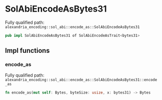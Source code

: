 # SolAbiEncodeAsBytes31

Fully qualified path: `alexandria_encoding::sol_abi::encode_as::SolAbiEncodeAsBytes31`

```rust
pub impl SolAbiEncodeAsBytes31 of SolAbiEncodeAsTrait<bytes31>
```

## Impl functions

### encode_as

Fully qualified path: `alexandria_encoding::sol_abi::encode_as::SolAbiEncodeAsBytes31::encode_as`

```rust
fn encode_as(mut self: Bytes, byteSize: usize, x: bytes31) -> Bytes
```


